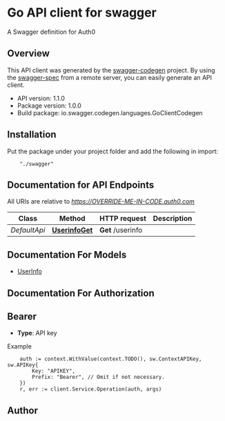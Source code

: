 # Go API client for swagger

A Swagger definition for Auth0

## Overview
This API client was generated by the [swagger-codegen](https://github.com/swagger-api/swagger-codegen) project.  By using the [swagger-spec](https://github.com/swagger-api/swagger-spec) from a remote server, you can easily generate an API client.

- API version: 1.1.0
- Package version: 1.0.0
- Build package: io.swagger.codegen.languages.GoClientCodegen

## Installation
Put the package under your project folder and add the following in import:
```
    "./swagger"
```

## Documentation for API Endpoints

All URIs are relative to *https://OVERRIDE-ME-IN-CODE.auth0.com*

Class | Method | HTTP request | Description
------------ | ------------- | ------------- | -------------
*DefaultApi* | [**UserinfoGet**](docs/DefaultApi.md#userinfoget) | **Get** /userinfo | 


## Documentation For Models

 - [UserInfo](docs/UserInfo.md)


## Documentation For Authorization

## Bearer
- **Type**: API key 

Example
```
	auth := context.WithValue(context.TODO(), sw.ContextAPIKey, sw.APIKey{
		Key: "APIKEY",
		Prefix: "Bearer", // Omit if not necessary.
	})
    r, err := client.Service.Operation(auth, args)
```

## Author



